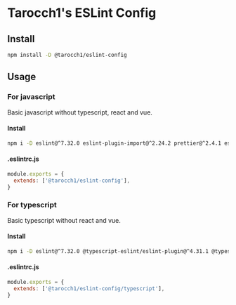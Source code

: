 # Tarocch1's ESLint Config

## Install

```bash
npm install -D @tarocch1/eslint-config
```

## Usage

### For javascript

Basic javascript without typescript, react and vue.

#### Install

```bash
npm i -D eslint@^7.32.0 eslint-plugin-import@^2.24.2 prettier@^2.4.1 eslint-plugin-prettier@^4.0.0 eslint-config-prettier@^8.3.0
```

#### .eslintrc.js

```js
module.exports = {
  extends: ['@tarocch1/eslint-config'],
}
```

### For typescript

Basic typescript without react and vue.

#### Install

```bash
npm i -D eslint@^7.32.0 @typescript-eslint/eslint-plugin@^4.31.1 @typescript-eslint/parser@^4.31.1 eslint-plugin-import@^2.24.2 prettier@^2.4.1 eslint-plugin-prettier@^4.0.0 eslint-config-prettier@^8.3.0
```

#### .eslintrc.js

```js
module.exports = {
  extends: ['@tarocch1/eslint-config/typescript'],
}
```
